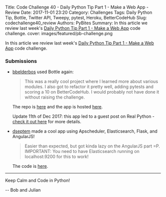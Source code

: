 Title: Code Challenge 40 - Daily Python Tip Part 1 - Make a Web App - Review
Date: 2017-11-01 23:20
Category: Challenges
Tags: Daily Python Tip, Bottle, Twitter API, Tweepy, pytest, Heroku, BetterCodeHub
Slug: codechallenge40_review
Authors: PyBites
Summary: In this article we review last week's [Daily Python Tip Part 1 - Make a Web App](http://pybit.es/codechallenge40.html) code challenge. 
cover: images/featured/pb-challenge.png

In this article we review last week's [Daily Python Tip Part 1 - Make a Web App](http://pybit.es/codechallenge40.html) code challenge. 

### Submissions

* [bbelderbos](https://github.com/bbelderbos) used Bottle again: 

	> This was a really cool project where I learned more about various modules. I also got to refactor it pretty well, adding pytests and scoring a 10 on BetterCodeHub. I would probably not have done it without raising the challenge. 

	The repo is [here](https://github.com/pybites/pytip) and the app is hosted [here](https://pytip.herokuapp.com/).

	Update 11th of Dec 2017: this app led to a guest post on Real Python - [check it out here](https://realpython.com/blog/python/building-a-simple-web-app-with-bottle-sqlalchemy-twitter-api/) for more details.

* [dseptem](https://github.com/dseptem) made a cool app using Apscheduler, Elasticsearch, Flask, and AngularJS! 

	> Easier than expected, but got kinda lazy on the AngularJS part =P. IMPORTANT: You need to have Elasticsearch running on localhost:9200 for this to work!

	The code is [here](https://github.com/pybites/challenges/tree/community/40/dseptem).

---

Keep Calm and Code in Python!

-- Bob and Julian
